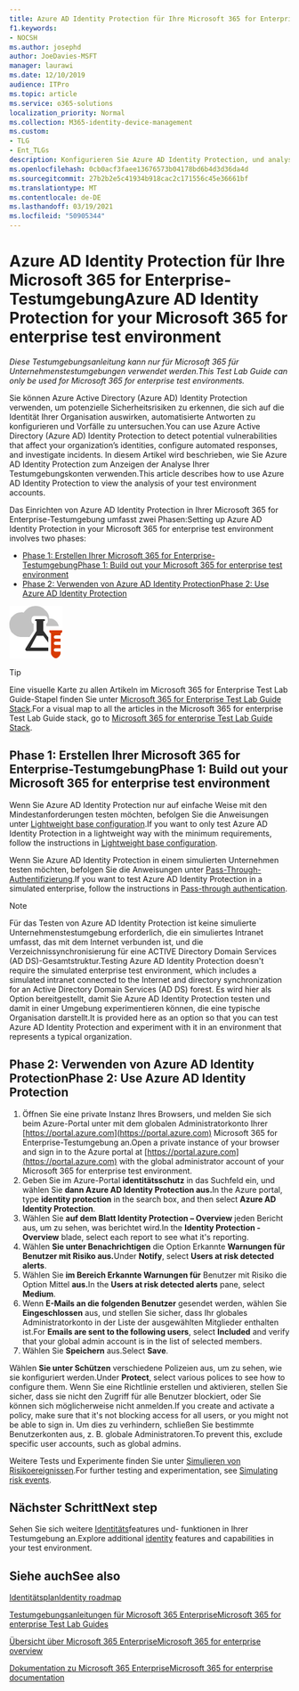 ```yaml
---
title: Azure AD Identity Protection für Ihre Microsoft 365 for Enterprise-Testumgebung
f1.keywords:
- NOCSH
ms.author: josephd
author: JoeDavies-MSFT
manager: laurawi
ms.date: 12/10/2019
audience: ITPro
ms.topic: article
ms.service: o365-solutions
localization_priority: Normal
ms.collection: M365-identity-device-management
ms.custom:
- TLG
- Ent_TLGs
description: Konfigurieren Sie Azure AD Identity Protection, und analysieren Sie die aktuellen Konten in Ihrer Microsoft 365 for Enterprise-Testumgebung.
ms.openlocfilehash: 0cb0acf3faee13676573b04178bd6b4d3d36da4d
ms.sourcegitcommit: 27b2b2e5c41934b918cac2c171556c45e36661bf
ms.translationtype: MT
ms.contentlocale: de-DE
ms.lasthandoff: 03/19/2021
ms.locfileid: "50905344"
---
```

# <a name="azure-ad-identity-protection-for-your-microsoft-365-for-enterprise-test-environment"></a><span data-ttu-id="bb082-103">Azure AD Identity Protection für Ihre Microsoft 365 for Enterprise-Testumgebung</span><span class="sxs-lookup"><span data-stu-id="bb082-103">Azure AD Identity Protection for your Microsoft 365 for enterprise test environment</span></span>

<span data-ttu-id="bb082-104">*Diese Testumgebungsanleitung kann nur für Microsoft 365 für Unternehmenstestumgebungen verwendet werden.*</span><span class="sxs-lookup"><span data-stu-id="bb082-104">*This Test Lab Guide can only be used for Microsoft 365 for enterprise test environments.*</span></span>

<span data-ttu-id="bb082-105">Sie können Azure Active Directory (Azure AD) Identity Protection verwenden, um potenzielle Sicherheitsrisiken zu erkennen, die sich auf die Identität Ihrer Organisation auswirken, automatisierte Antworten zu konfigurieren und Vorfälle zu untersuchen.</span><span class="sxs-lookup"><span data-stu-id="bb082-105">You can use Azure Active Directory (Azure AD) Identity Protection to detect potential vulnerabilities that affect your organization’s identities, configure automated responses, and investigate incidents.</span></span> <span data-ttu-id="bb082-106">In diesem Artikel wird beschrieben, wie Sie Azure AD Identity Protection zum Anzeigen der Analyse Ihrer Testumgebungskonten verwenden.</span><span class="sxs-lookup"><span data-stu-id="bb082-106">This article describes how to use Azure AD Identity Protection to view the analysis of your test environment accounts.</span></span>

<span data-ttu-id="bb082-107">Das Einrichten von Azure AD Identity Protection in Ihrer Microsoft 365 for Enterprise-Testumgebung umfasst zwei Phasen:</span><span class="sxs-lookup"><span data-stu-id="bb082-107">Setting up Azure AD Identity Protection in your Microsoft 365 for enterprise test environment involves two phases:</span></span>

- [<span data-ttu-id="bb082-108">Phase 1: Erstellen Ihrer Microsoft 365 for Enterprise-Testumgebung</span><span class="sxs-lookup"><span data-stu-id="bb082-108">Phase 1: Build out your Microsoft 365 for enterprise test environment</span></span>](#phase-1-build-out-your-microsoft-365-for-enterprise-test-environment)
- [<span data-ttu-id="bb082-109">Phase 2: Verwenden von Azure AD Identity Protection</span><span class="sxs-lookup"><span data-stu-id="bb082-109">Phase 2: Use Azure AD Identity Protection</span></span>](#phase-2-use-azure-ad-identity-protection)

![Testumgebungsanleitungen für die Microsoft-Cloud](../media/m365-enterprise-test-lab-guides/cloud-tlg-icon.png) 
    
> [!TIP]
> <span data-ttu-id="bb082-111">Eine visuelle Karte zu allen Artikeln im Microsoft 365 for Enterprise Test Lab Guide-Stapel finden Sie unter [Microsoft 365 for Enterprise Test Lab Guide Stack](../downloads/Microsoft365EnterpriseTLGStack.pdf).</span><span class="sxs-lookup"><span data-stu-id="bb082-111">For a visual map to all the articles in the Microsoft 365 for enterprise Test Lab Guide stack, go to [Microsoft 365 for enterprise Test Lab Guide Stack](../downloads/Microsoft365EnterpriseTLGStack.pdf).</span></span>
  
## <a name="phase-1-build-out-your-microsoft-365-for-enterprise-test-environment"></a><span data-ttu-id="bb082-112">Phase 1: Erstellen Ihrer Microsoft 365 for Enterprise-Testumgebung</span><span class="sxs-lookup"><span data-stu-id="bb082-112">Phase 1: Build out your Microsoft 365 for enterprise test environment</span></span>

<span data-ttu-id="bb082-113">Wenn Sie Azure AD Identity Protection nur auf einfache Weise mit den Mindestanforderungen testen möchten, befolgen Sie die Anweisungen unter [Lightweight base configuration](lightweight-base-configuration-microsoft-365-enterprise.md).</span><span class="sxs-lookup"><span data-stu-id="bb082-113">If you want to only test Azure AD Identity Protection in a lightweight way with the minimum requirements, follow the instructions in [Lightweight base configuration](lightweight-base-configuration-microsoft-365-enterprise.md).</span></span>
  
<span data-ttu-id="bb082-114">Wenn Sie Azure AD Identity Protection in einem simulierten Unternehmen testen möchten, befolgen Sie die Anweisungen unter [Pass-Through-Authentifizierung](pass-through-auth-m365-ent-test-environment.md).</span><span class="sxs-lookup"><span data-stu-id="bb082-114">If you want to test Azure AD Identity Protection in a simulated enterprise, follow the instructions in [Pass-through authentication](pass-through-auth-m365-ent-test-environment.md).</span></span>
  
> [!NOTE]
> <span data-ttu-id="bb082-115">Für das Testen von Azure AD Identity Protection ist keine simulierte Unternehmenstestumgebung erforderlich, die ein simuliertes Intranet umfasst, das mit dem Internet verbunden ist, und die Verzeichnissynchronisierung für eine ACTIVE Directory Domain Services (AD DS)-Gesamtstruktur.</span><span class="sxs-lookup"><span data-stu-id="bb082-115">Testing Azure AD Identity Protection doesn't require the simulated enterprise test environment, which includes a simulated intranet connected to the Internet and directory synchronization for an Active Directory Domain Services (AD DS) forest.</span></span> <span data-ttu-id="bb082-116">Es wird hier als Option bereitgestellt, damit Sie Azure AD Identity Protection testen und damit in einer Umgebung experimentieren können, die eine typische Organisation darstellt.</span><span class="sxs-lookup"><span data-stu-id="bb082-116">It is provided here as an option so that you can test Azure AD Identity Protection and experiment with it in an environment that represents a typical organization.</span></span>
  
## <a name="phase-2-use-azure-ad-identity-protection"></a><span data-ttu-id="bb082-117">Phase 2: Verwenden von Azure AD Identity Protection</span><span class="sxs-lookup"><span data-stu-id="bb082-117">Phase 2: Use Azure AD Identity Protection</span></span>

1. <span data-ttu-id="bb082-118">Öffnen Sie eine private Instanz Ihres Browsers, und melden Sie sich beim Azure-Portal unter mit dem globalen Administratorkonto Ihrer [https://portal.azure.com](https://portal.azure.com) Microsoft 365 for Enterprise-Testumgebung an.</span><span class="sxs-lookup"><span data-stu-id="bb082-118">Open a private instance of your browser and sign in to the Azure portal at [https://portal.azure.com](https://portal.azure.com) with the global administrator account of your Microsoft 365 for enterprise test environment.</span></span>
2. <span data-ttu-id="bb082-119">Geben Sie im Azure-Portal **identitätsschutz** in das Suchfeld ein, und wählen Sie **dann Azure AD Identity Protection aus.**</span><span class="sxs-lookup"><span data-stu-id="bb082-119">In the Azure portal, type **identity protection** in the search box, and then select **Azure AD Identity Protection**.</span></span>
3. <span data-ttu-id="bb082-120">Wählen Sie **auf dem Blatt Identity Protection – Overview** jeden Bericht aus, um zu sehen, was berichtet wird.</span><span class="sxs-lookup"><span data-stu-id="bb082-120">In the **Identity Protection - Overview** blade, select each report to see what it's reporting.</span></span>
4. <span data-ttu-id="bb082-121">Wählen **Sie unter Benachrichtigen** die Option Erkannte **Warnungen für Benutzer mit Risiko aus.**</span><span class="sxs-lookup"><span data-stu-id="bb082-121">Under **Notify**, select **Users at risk detected alerts**.</span></span>
5. <span data-ttu-id="bb082-122">Wählen Sie **im Bereich Erkannte Warnungen für** Benutzer mit Risiko die Option Mittel **aus.**</span><span class="sxs-lookup"><span data-stu-id="bb082-122">In the **Users at risk detected alerts** pane, select **Medium**.</span></span>
6. <span data-ttu-id="bb082-123">Wenn **E-Mails an die folgenden Benutzer** gesendet werden, wählen Sie **Eingeschlossen** aus, und stellen Sie sicher, dass Ihr globales Administratorkonto in der Liste der ausgewählten Mitglieder enthalten ist.</span><span class="sxs-lookup"><span data-stu-id="bb082-123">For **Emails are sent to the following users**, select **Included** and verify that your global admin account is in the list of selected members.</span></span>
7. <span data-ttu-id="bb082-124">Wählen Sie **Speichern** aus.</span><span class="sxs-lookup"><span data-stu-id="bb082-124">Select **Save**.</span></span>

<span data-ttu-id="bb082-125">Wählen **Sie unter Schützen** verschiedene Polizeien aus, um zu sehen, wie sie konfiguriert werden.</span><span class="sxs-lookup"><span data-stu-id="bb082-125">Under **Protect**, select various polices to see how to configure them.</span></span> <span data-ttu-id="bb082-126">Wenn Sie eine Richtlinie erstellen und aktivieren, stellen Sie sicher, dass sie nicht den Zugriff für alle Benutzer blockiert, oder Sie können sich möglicherweise nicht anmelden.</span><span class="sxs-lookup"><span data-stu-id="bb082-126">If you create and activate a policy, make sure that it's not blocking access for all users, or you might not be able to sign in.</span></span> <span data-ttu-id="bb082-127">Um dies zu verhindern, schließen Sie bestimmte Benutzerkonten aus, z. B. globale Administratoren.</span><span class="sxs-lookup"><span data-stu-id="bb082-127">To prevent this, exclude specific user accounts, such as global admins.</span></span>

<span data-ttu-id="bb082-128">Weitere Tests und Experimente finden Sie unter [Simulieren von Risikoereignissen](/azure/active-directory/active-directory-identityprotection-playbook).</span><span class="sxs-lookup"><span data-stu-id="bb082-128">For further testing and experimentation, see [Simulating risk events](/azure/active-directory/active-directory-identityprotection-playbook).</span></span>

## <a name="next-step"></a><span data-ttu-id="bb082-129">Nächster Schritt</span><span class="sxs-lookup"><span data-stu-id="bb082-129">Next step</span></span>

<span data-ttu-id="bb082-130">Sehen Sie sich weitere [Identitäts](m365-enterprise-test-lab-guides.md#identity)features und- funktionen in Ihrer Testumgebung an.</span><span class="sxs-lookup"><span data-stu-id="bb082-130">Explore additional [identity](m365-enterprise-test-lab-guides.md#identity) features and capabilities in your test environment.</span></span>

## <a name="see-also"></a><span data-ttu-id="bb082-131">Siehe auch</span><span class="sxs-lookup"><span data-stu-id="bb082-131">See also</span></span>

[<span data-ttu-id="bb082-132">Identitätsplan</span><span class="sxs-lookup"><span data-stu-id="bb082-132">Identity roadmap</span></span>](identity-roadmap-microsoft-365.md)

[<span data-ttu-id="bb082-133">Testumgebungsanleitungen für Microsoft 365 Enterprise</span><span class="sxs-lookup"><span data-stu-id="bb082-133">Microsoft 365 for enterprise Test Lab Guides</span></span>](m365-enterprise-test-lab-guides.md)

[<span data-ttu-id="bb082-134">Übersicht über Microsoft 365 Enterprise</span><span class="sxs-lookup"><span data-stu-id="bb082-134">Microsoft 365 for enterprise overview</span></span>](microsoft-365-overview.md)

[<span data-ttu-id="bb082-135">Dokumentation zu Microsoft 365 Enterprise</span><span class="sxs-lookup"><span data-stu-id="bb082-135">Microsoft 365 for enterprise documentation</span></span>](/microsoft-365-enterprise/)
